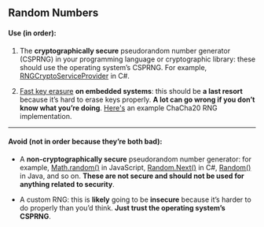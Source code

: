 
## Random Numbers


#### Use (in order):

1. The **cryptographically secure** pseudorandom number generator (CSPRNG) in your programming language or cryptographic library: these should use the operating system’s CSPRNG. For example, [RNGCryptoServiceProvider](https://docs.microsoft.com/en-us/dotnet/api/system.security.cryptography.rngcryptoserviceprovider?view=net-5.0) in C#.

2. [Fast key erasure](https://blog.cr.yp.to/20170723-random.html) **on embedded systems**: this should be **a last resort** because it’s hard to erase keys properly. **A lot can go wrong if you don’t know what you’re doing**. [Here's](https://github.com/WebAssembly/wasi-libc/blob/main/libc-top-half/sources/arc4random.c) an example ChaCha20 RNG implementation.


---

#### Avoid (not in order because they’re both bad):

- A **non-cryptographically secure** pseudorandom number generator: for example, [Math.random()](https://developer.mozilla.org/en-US/docs/Web/JavaScript/Reference/Global_Objects/Math/random) in JavaScript, [Random.Next()](https://docs.microsoft.com/en-us/dotnet/api/system.random.next?view=net-5.0) in C#, [Random()](https://docs.oracle.com/javase/8/docs/api/java/util/Random.html) in Java, and so on. **These are not secure and should not be used for anything related to security**.

- A custom RNG: this is **likely** going to be **insecure** because it’s harder to do properly than you’d think. **Just trust the operating system’s CSPRNG**.
